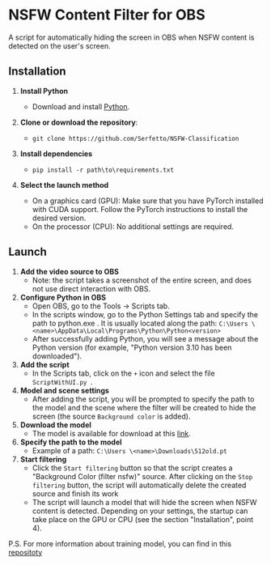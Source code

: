 # NSFW Content Filter for OBS

A script for automatically hiding the screen in OBS when NSFW content is detected on the user's screen.

## Installation

1. **Install Python**
   - Download and install [Python](https://www.python.org/downloads/).

3. **Clone or download the repository**:
   - ``git clone https://github.com/Serfetto/NSFW-Classification ``
3. **Install dependencies**
   - ``pip install -r path\to\requirements.txt ``
5. **Select the launch method**
   - On a graphics card (GPU): Make sure that you have PyTorch installed with CUDA support. Follow the PyTorch instructions to install the desired version.
   - On the processor (CPU): No additional settings are required.
## Launch
1. **Add the video source to OBS**
   - Note: the script takes a screenshot of the entire screen, and does not use direct interaction with OBS.
3. **Configure Python in OBS**
   - Open OBS, go to the Tools → Scripts tab.
   - In the scripts window, go to the Python Settings tab and specify the path to python.exe . It is usually located along the path: ``C:\Users \<name>\AppData\Local\Programs\Python\Python<version>``
   - After successfully adding Python, you will see a message about the Python version (for example, "Python version 3.10 has been downloaded").
3. **Add the script**
   - In the Scripts tab, click on the `+` icon and select the file ``ScriptWithUI.py ``.
5. **Model and scene settings**
   - After adding the script, you will be prompted to specify the path to the model and the scene where the filter will be created to hide the screen (the source `Background color` is added).
5. **Download the model**
   - The model is available for download at this [link](https://drive.google.com/file/d/1Vl5pY9ERFb-L5eF73Qt9Dumkmlrgykyk/view?usp=drive_link).
7. **Specify the path to the model**
   - Example of a path: ``C:\Users \<name>\Downloads\512old.pt ``
7. **Start filtering**
   - Click the `Start filtering` button so that the script creates a "Background Color (filter nsfw)" source. After clicking on the `Stop filtering` button, the script will automatically delete the created source and finish its work
   - The script will launch a model that will hide the screen when NSFW content is detected. Depending on your settings, the startup can take place on the GPU or CPU (see the section "Installation", point 4).

P.S. For more information about training model, you can find in this [repositoty](https://github.com/Serfetto/NSFW-Model)
